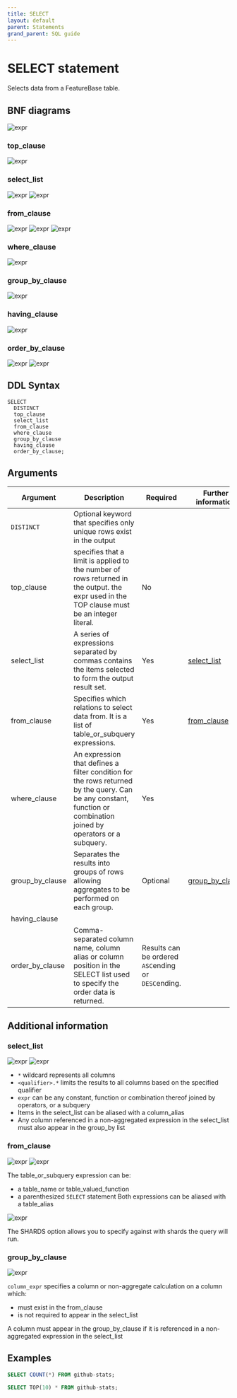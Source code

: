 ```yaml
---
title: SELECT
layout: default
parent: Statements
grand_parent: SQL guide
---
```


# SELECT statement

Selects data from a FeatureBase table.

## BNF diagrams

![expr](/assets/images/sql-guide/select_stmt.svg)

### top_clause
![expr](/assets/images/sql-guide/top_clause.svg)

### select_list
![expr](/assets/images/sql-guide/select_list.svg)
![expr](/assets/images/sql-guide/select_item.svg)

### from_clause
![expr](/assets/images/sql-guide/from_clause.svg)
![expr](/assets/images/sql-guide/table_or_subquery.svg)
![expr](/assets/images/sql-guide/table_option.svg)

### where_clause
![expr](/assets/images/sql-guide/where_clause.svg)

### group_by_clause
![expr](/assets/images/sql-guide/group_by_clause.svg)

### having_clause
![expr](/assets/images/sql-guide/having_clause.svg)

### order_by_clause
![expr](/assets/images/sql-guide/order_by_clause.svg)
![expr](/assets/images/sql-guide/order_by_expression.svg)

## DDL Syntax

```
SELECT
  DISTINCT
  top_clause
  select_list
  from_clause
  where_clause
  group_by_clause
  having_clause
  order_by_clause;
```

## Arguments

| Argument | Description | Required | Further information |
|---|---|---|---|
| `DISTINCT` | Optional keyword that specifies only unique rows exist in the output |  |
| top_clause | specifies that a limit is applied to the number of rows returned in the output. the expr used in the TOP clause must be an integer literal. | No |  |
| select_list | A series of expressions separated by commas contains the items selected to form the output result set. | Yes | [select_list](#select_list) |
| from_clause | Specifies which relations to select data from. It is a list of table_or_subquery expressions. | Yes | [from_clause](#from-clause) |
| where_clause | An expression that defines a filter condition for the rows returned by the query. Can be any constant, function or combination joined by operators or a subquery. | Yes |  |
| group_by_clause | Separates the results into groups of rows allowing aggregates to be performed on each group. | Optional | [group_by_clause](#group-by-clause) |
| having_clause |  |  |  |
| order_by_clause | Comma-separated column name, column alias or column position in the SELECT list used to specify the order data is returned. | Results can be ordered `ASC`ending or `DESC`ending. |

## Additional information

### select_list

![expr](/assets/images/sql-guide/select_list.svg)
![expr](/assets/images/sql-guide/select_item.svg)

* `*` wildcard represents all columns
* `<qualifier>.*` limits the results to all columns based on the specified qualifier
* `expr` can be any constant, function or combination thereof joined by operators, or a subquery
* Items in the select_list can be aliased with a column_alias
* Any column referenced in a non-aggregated expression in the select_list must also appear in the group_by list

### from_clause

![expr](/assets/images/sql-guide/from_clause.svg)
![expr](/assets/images/sql-guide/table_or_subquery.svg)

The table_or_subquery expression can be:
* a table_name or table_valued_function
* a parenthesized `SELECT` statement
Both expressions can be aliased with a table_alias

![expr](/assets/images/sql-guide/table_option.svg)

The SHARDS option allows you to specify against with shards the query will run.

### group_by_clause

![expr](/assets/images/sql-guide/group_by_clause.svg)

`column_expr` specifies a column or non-aggregate calculation on a column which:
* must exist in the from_clause
* is not required to appear in the select_list

A column must appear in the group_by_clause if it is referenced in a non-aggregated expression in the select_list

## Examples

```sql
SELECT COUNT(*) FROM github-stats;
```

```sql
SELECT TOP(10) * FROM github-stats;
```
